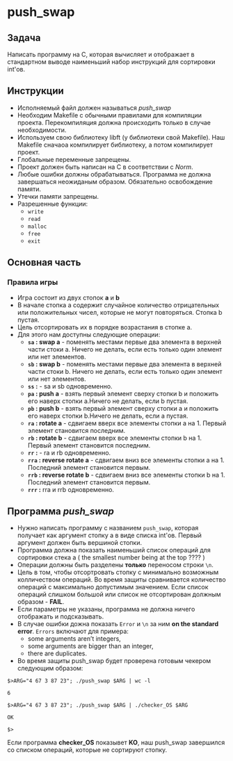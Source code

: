 # push_swap

## Задача 
Написать программу на C, которая вычисляет и отображает в стандартном выводе наименьший набор инструкций для сортировки int'ов.

## Инструкции
- Исполняемый файл должен называться *push_swap*
- Необходим Makefile с обычными правилами для компиляции проекта. Перекомпиляция должна происходить только в случае необходимости.
- Используем свою библиотеку libft (у библиотеки свой Makefile). Наш Makefile сначаоа компилирует библиотеку, а потом компилирует проект.
- Глобальные переменные запрещены.
- Проект должен быть написан на C в соответствии с *Norm*.
- Любые ошибки должны обрабатываться. Программа не должна завершаться неожиданым образом. Обязательно освобождение памяти.
- Утечки памяти запрещены.
- Разрешенные функции:
	- `write`
	- `read`
	- `malloc`
	- `free`
	- `exit`

## Основная часть

### Правила игры
- Игра состоит из двух стопок **a** и **b**
- В начале стопка a содержит случайное количество отрицательных или положительных чисел, которые не могут повторяться. Стопка b пустая.
- Цель отсортировать их в порядке возрастания в стопке a.
- Для этого нам доступны следующие операции:
	- **`sa` : swap a** - поменять местами первые два элемента в верхней части стоки a. Ничего не делать, если есть только один элемент или нет элементов.
	- **`sb` : swap b** - поменять местами первые два элемента в верхней части стоки b. Ничего не делать, если есть только один элемент или нет элементов.
	- **`ss` :** - sa и sb одновременно.
	- **`pa` : push a** - взять первый элемент сверху стопки b и положить его наверх стопки a.Ничего не делать, если b пустая.
	- **`pb` : push b** - взять первый элемент сверху стопки a и положить его наверх стопки b.Ничего не делать, если a пустая.
	- **`ra` : rotate a** - сдвигаем вверх все элементы стопки a на 1. Первый элемент становится последним.
	- **`rb` : rotate b** - сдвигаем вверх все элементы стопки b на 1. Первый элемент становится последним.
	- **`rr` :** - ra и rb одновременно.
	- **`rra` : reverse rotate a** - сдвигаем вниз все элементы стопки a на 1. Последний элемент становится первым.
	- **`rrb` : reverse rotate b** - сдвигаем вниз все элементы стопки b на 1. Последний элемент становится первым.
	- **`rrr` :** rra и rrb одновременно.

## Программа *push_swap*

- Нужно написать программу с названием `push_swap`, которая получает как аргумент стопку a в виде списка int'ов. Первый аргумент должен быть вершиной стопки.
- Программа должна показать наименьший список операций для сортировки стека a ( the smallest number being at the top ???? )
- Операции должны быть разделены **только** переносом строки `\n`.
- Цель в том, чтобы отсортровать стопку с минимально возможным колличеством операций. Во время защиты сравнивается количество операций с максимально допустимым значением. Если список операций слишком большой или список не отсортирован должным образом - **FAIL**.
- Если параметры не указаны, программа не должна ничего отображать и подсказывать.
- В случае ошибки дожна показать `Error` и `\n` за ним **on the standard error**. `Errors` включают для примера:
	 - some arguments aren’t integers, 
	 - some arguments are bigger than an integer, 
	 - there are duplicates.
- Во время защиты push_swap будет проверена готовым чекером следующим образом:

`$>ARG="4 67 3 87 23"; ./push_swap $ARG | wc -l`

`6`

`$>ARG="4 67 3 87 23"; ./push_swap $ARG | ./checker_OS $ARG`

`OK`

`$>`

Если программа **checker_OS** показывет **KO**, наш push_swap завершился со списком операций, которые не сортируют стопку.